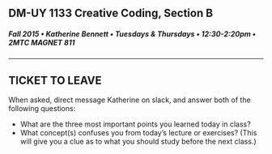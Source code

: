 ## DM-UY 1133 Creative Coding, Section B
##### Fall 2015 • Katherine Bennett • Tuesdays & Thursdays • 12:30-2:20pm • 2MTC MAGNET 811 
---


## TICKET TO LEAVE

When asked, direct message Katherine on slack, and answer both of the following questions:

* What are the three most important points you learned today in class? 
* What concept(s) confuses you from today’s lecture or exercises? (This will give you a clue as to what you should study before the next class.)


